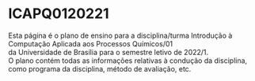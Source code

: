 # ICAPQ0120221
Esta página é o plano de ensino para a disciplina/turma Introdução à Computação Aplicada aos Processos Químicos/01 </br>
da Universidade de Brasília para o semestre letivo de 2022/1. </br>
O plano contém todas as informações relativas à condução da disciplina, </br>
como programa da disciplina, método de avaliação, etc.

